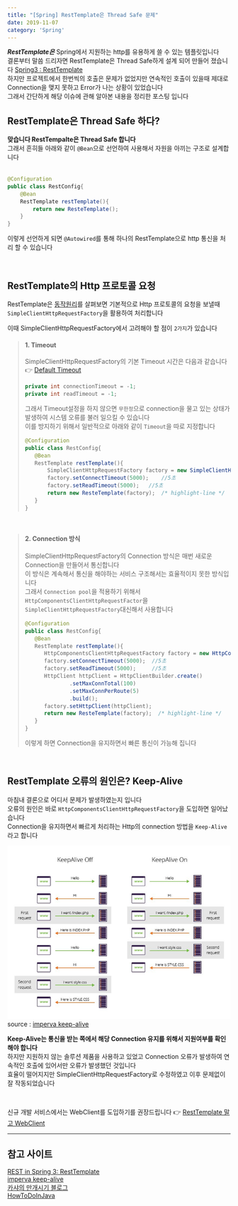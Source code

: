 ```yaml
---
title: "[Spring] RestTemplate은 Thread Safe 문제"
date: 2019-11-07
category: 'Spring'
---
```


***RestTemplate은*** Spring에서 지원하는 http를 유용하게 쓸 수 있는 템플릿입니다  
결론부터 말씀 드리자면 RestTemplate은 Thread Safe하게 설계 되어 만들어 졌습니다 [Spring3 : RestTemplate](https://spring.io/blog/2009/03/27/rest-in-spring-3-resttemplate)  
하지만 프로젝트에서 한번씩의 호출은 문제가 없었지만 연속적인 호출이 있을때 제대로 Connection을 맺지 못하고 <span class='red_font'>Error</span>가 나는 상황이 있었습니다  
그래서 간단하게 해당 이슈에 관해 알아본 내용을 정리한 포스팅 입니다    

## RestTemplate은 Thread Safe 하다?
**맞습니다 RestTempalte은 Thread Safe 합니다**  
그래서 흔히들 아래와 같이 `@Bean`으로 선언하여 사용해서 자원을 아끼는 구조로 설계합니다  

```java

@Configuration
public class RestConfig{
    @Bean
    RestTemplate restTemplate(){
        return new ResteTemplate();
    }
}

```
이렇게 선언하게 되면 `@Autowired`를 통해 하나의 RestTemplate으로 http 통신을 처리 할 수 있습니다   

<br/>

## RestTemplate의 Http 프로토콜 요청
RestTemplate은 [동작원리](https://skasha.tistory.com/48)를 살펴보면 기본적으로 Http 프로토콜의 요청을 보낼때 `SimpleClientHttpRequestFactory`을 활용하여 처리합니다

이때 SimpleClientHttpRequestFactory에서 고려해야 할 점이 `2가지`가 있습니다

> #### 1. Timeout
> SimpleClientHttpRequestFactory의 기본 Timeout 시간은 다음과 같습니다 :point_right: [Default Timeout](https://howtodoinjava.com/spring-boot2/resttemplate/resttemplate-timeout-example/) 
> ```java 
>private int connectionTimeout = -1; 
>private int readTimeout = -1;
> ```
>그래서 Timeout설정을 하지 않으면 `무한정`으로 connection을 물고 있는 상태가 발생하여 <span class='red_font'>시스템 오류</span>를 불러 일으킬 수 있습니다  
>이를 방지하기 위해서 일반적으로 아래와 같이 `Timeout`을 따로 지정합니다
>```java
>@Configuration
>public class RestConfig{
>    @Bean
>    RestTemplate restTemplate(){
>        SimpleClientHttpRequestFactory factory = new SimpleClientHttpRequestFactory();
>        factory.setConnectTimeout(5000);    //5초
>        factory.setReadTimeout(5000);   //5초
>        return new ResteTemplate(factory);  /* highlight-line */
>    }
>}
>```

<br/>

> #### 2. Connection 방식
> SimpleClientHttpRequestFactory의 Connection 방식은 매번 새로운 Connection을 만들어서 통신합니다  
>이 방식은 계속해서 통신을 해야하는 서비스 구조해서는 효율적이지 못한 방식입니다  
>그래서 `Connection pool`을 적용하기 위해서 `HttpComponentsClientHttpRequestFactor`을 `SimpleClientHttpRequestFactory`대신해서 사용합니다  
>```java
>@Configuration
>public class RestConfig{
>    @Bean
>    RestTemplate restTemplate(){
>       HttpComponentsClientHttpRequestFactory factory = new HttpComponentsClientHttpRequestFactory();
>       factory.setConnectTimeout(5000);  //5초
>       factory.setReadTimeout(5000);     //5초
>       HttpClient httpClient = HttpClientBuilder.create()
>               .setMaxConnTotal(100)
>               .setMaxConnPerRoute(5)
>               .build();
>       factory.setHttpClient(httpClient);
>       return new ResteTemplate(factory);  /* highlight-line */
>    }
>}
>```
>이렇게 하면 Connection을 유지하면서 빠른 통신이 가능해 집니다


<br/>

## RestTemplate 오류의 원인은? <span class='red_font'>Keep-Alive</span>  
마침내 결론으로 어디서 문제가 발생하였는지 입니다  
오류의 원인은 바로 `HttpComponentsClientHttpRequestFactory`을 도입하면 일어났습니다  
Connection을 유지하면서 빠르게 처리하는 Http의 connection 방법을 `Keep-Alive`라고 합니다  

![keep-alive](./images/keep-alive.jpg)
<span class='img_caption'>source : [imperva keep-alive](https://www.imperva.com/learn/performance/http-keep-alive)</span>

**Keep-Alive는 통신을 받는 쪽에서 해당 Connection 유지를 위해서 지원여부를 확인해야 합니다**  
하지만 지원하지 않는 솔루션 제품을 사용하고 있었고 <span class='red_font'>Connection 오류</span>가 발생하여 연속적인 호출에 있어서만 오류가 발생했던 것입니다  
효율이 떨어지지만 SimpleClientHttpRequestFactory로 수정하였고 이후 문제없이 잘 작동되었습니다


<br/>

신규 개발 서비스에서는 WebClient를 도입하기를 권장드립니다 :point_right:
[RestTemplate 말고 WebClient](https://junebuug.github.io/2019-02-11/resttemplate-vs-webclient)

---

## 참고 사이트  
[REST in Spring 3: RestTemplate](https://spring.io/blog/2009/03/27/rest-in-spring-3-resttemplate)  
[imperva keep-alive](https://www.imperva.com/learn/performance/http-keep-alive/)  
[카샤의 만개시기 블로그](https://skasha.tistory.com/48)  
[HowToDoInJava](https://howtodoinjava.com/spring-boot2/resttemplate/resttemplate-timeout-example/)  